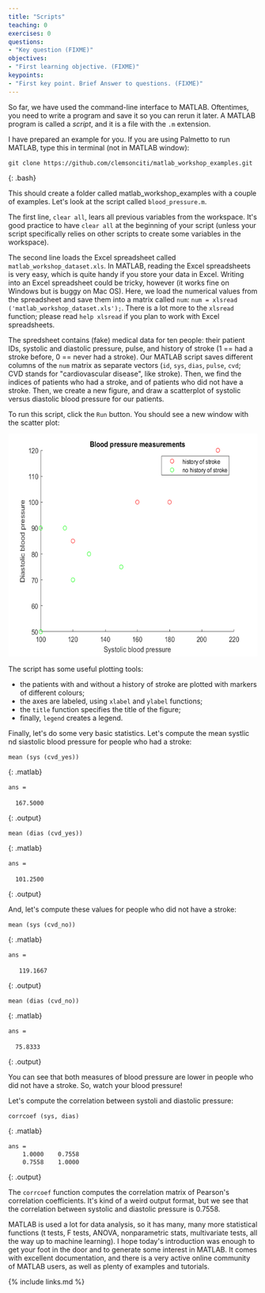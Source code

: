 ```yaml
---
title: "Scripts"
teaching: 0
exercises: 0
questions:
- "Key question (FIXME)"
objectives:
- "First learning objective. (FIXME)"
keypoints:
- "First key point. Brief Answer to questions. (FIXME)"
---
```

So far, we have used the command-line interface to MATLAB. Oftentimes, you need to write a program and save it so you can rerun it later. A MATLAB program is called a *script*, and it is a file with the `.m` extension. 

I have prepared an example for you. If you are using Palmetto to run MATLAB, type this in terminal (not in MATLAB window):

~~~
git clone https://github.com/clemsonciti/matlab_workshop_examples.git
~~~
{: .bash}

This should create a folder called matlab_workshop_examples with a couple of examples. Let's look at the script called `blood_pressure.m`. 

The first line, `clear all`, lears all previous variables from the workspace. It's good practice to have `clear all` at the beginning of your script (unless your script specifically relies on other scripts to create some variables in the workspace). 

The second line loads the Excel spreadsheet called `matlab_workshop_dataset.xls`. In MATLAB, reading the Excel spreadsheets is very easy, which is quite handy if you store your data in Excel. Writing into an Excel spreadsheet could be tricky, however (it works fine on Windows but is buggy on Mac OS). Here, we load the numerical values from the spreadsheet and save them into a matrix called `num`: `num = xlsread ('matlab_workshop_dataset.xls');`. There is a lot more to the `xlsread` function; please read `help xlsread` if you plan to work with Excel spreadsheets.

The spredsheet contains (fake) medical data for ten people: their patient IDs, systolic and diastolic pressure, pulse, and history of stroke (1 == had a stroke before, 0 == never had a stroke). Our MATLAB script saves different columns of the `num` matrix as separate vectors (`id`, `sys`, `dias`, `pulse`, `cvd`; CVD stands for "cardiovascular disease", like stroke). Then, we find the indices of patients who had a stroke, and of patients who did not have a stroke. Then, we create a new figure, and draw a scatterplot of systolic versus diastolic blood pressure for our patients.

To run this script, click the `Run` button. You should see a new window with the scatter plot:

<img src="../fig/cvd.png" style="height:450px">

The script has some useful plotting tools:
- the patients with and without a history of stroke are plotted with markers of different colours;
- the axes are labeled, using `xlabel` and `ylabel` functions;
- the `title` function specifies the title of the figure;
- finally, `legend` creates a legend.

Finally, let's do some very basic statistics. Let's compute the mean systlic nd siastolic blood pressure for people who had a stroke:

~~~
mean (sys (cvd_yes))
~~~
{: .matlab}

~~~
ans =

  167.5000
~~~
{: .output}

~~~
mean (dias (cvd_yes))
~~~
{: .matlab}

~~~
ans =

  101.2500
~~~
{: .output}

And, let's compute these values for people who did not have a stroke:

~~~
mean (sys (cvd_no))
~~~
{: .matlab}

~~~
ans =

   119.1667
~~~
{: .output}

~~~
mean (dias (cvd_no))
~~~
{: .matlab}

~~~
ans =

  75.8333
~~~
{: .output}

You can see that both measures of blood pressure are lower in people who did not have a stroke. So, watch your blood pressure!

Let's compute the correlation between systoli and diastolic pressure:

~~~
corrcoef (sys, dias)
~~~
{: .matlab}

~~~
ans =
    1.0000    0.7558
    0.7558    1.0000
~~~
{: .output}

The `corrcoef` function computes the correlation matrix of Pearson's correlation coefficients. It's kind of a weird output format, but we see that the correlation between systolic and diastolic pressure is 0.7558. 

MATLAB is used a lot for data analysis, so it has many, many more statistical functions (t tests, F tests, ANOVA, nonparametric stats, multivariate tests, all the way up to machine learning). I hope today's introduction was enough to get your foot in the door and to generate some interest in MATLAB. It comes with excellent documentation, and there is a very active online community of MATLAB users, as well as plenty of examples and tutorials.

{% include links.md %}
